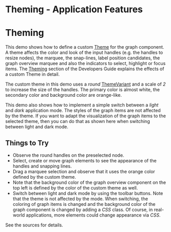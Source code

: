 <!--
 //////////////////////////////////////////////////////////////////////////////
 // @license
 // This file is part of yFiles for HTML 2.6.
 // Use is subject to license terms.
 //
 // Copyright (c) 2000-2023 by yWorks GmbH, Vor dem Kreuzberg 28,
 // 72070 Tuebingen, Germany. All rights reserved.
 //
 //////////////////////////////////////////////////////////////////////////////
-->
# Theming - Application Features

# Theming

This demo shows how to define a custom [Theme](https://docs.yworks.com/yfileshtml/#/api/Theme) for the graph component. A theme affects the color and look of the input handles (e.g. the handles to resize nodes), the marquee, the snap-lines, label position candidates, the graph overview marquee and also the indicators to select, highlight or focus items. The [Theming](https://docs.yworks.com/yfileshtml/#/dguide/customizing_view_theming) section of the Developers Guide explains the effects of a custom Theme in detail.

The custom theme in this demo uses a _round_ [ThemeVariant](https://docs.yworks.com/yfileshtml/#/api/ThemeVariant) and a scale of _2_ to increase the size of the handles. The primary color is almost white, the secondary color and background color are orange-like.

This demo also shows how to implement a simple switch between a _light_ and _dark_ application mode. The styles of the graph items are not affected by the theme. If you want to adapt the visualization of the graph items to the selected theme, then you can do that as shown here when switching between light and dark mode.

## Things to Try

- Observe the round handles on the preselected node.
- Select, create or move graph elements to see the appearance of the handles and snapping lines.
- Drag a marquee selection and observe that it uses the orange color defined by the custom theme.
- Note that the background color of the graph overview component on the top left is defined by the color of the custom theme as well.
- Switch between light and dark mode by using the toolbar buttons. Note that the theme is not affected by the mode. When switching, the coloring of graph items is changed and the background color of the graph component is changed by adding a _CSS_ class. Of course, in real-world applications, more elements could change appearance via _CSS_.

See the sources for details.
